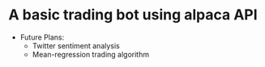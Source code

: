 # A basic trading bot using alpaca API

* Future Plans:
    * Twitter sentiment analysis
    * Mean-regression trading algorithm
